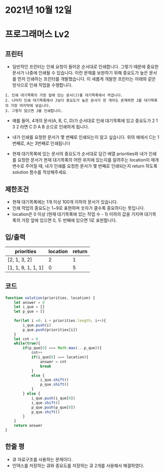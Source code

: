 # 2021년 10월 12일
# 프로그래머스 Lv2
## 프린터
- 일반적인 프린터는 인쇄 요청이 들어온 순서대로 인쇄합니다. 그렇기 때문에 중요한 문서가 나중에 인쇄될 수 있습니다. 이런 문제를 보완하기 위해 중요도가 높은 문서를 먼저 인쇄하는 프린터를 개발했습니다. 이 새롭게 개발한 프린터는 아래와 같은 방식으로 인쇄 작업을 수행합니다.

```
1. 인쇄 대기목록의 가장 앞에 있는 문서(J)를 대기목록에서 꺼냅니다.
2. 나머지 인쇄 대기목록에서 J보다 중요도가 높은 문서가 한 개라도 존재하면 J를 대기목록의 가장 마지막에 넣습니다.
3. 그렇지 않으면 J를 인쇄합니다.
```

- 예를 들어, 4개의 문서(A, B, C, D)가 순서대로 인쇄 대기목록에 있고 중요도가 2 1 3 2 라면 C D A B 순으로 인쇄하게 됩니다.
- 내가 인쇄를 요청한 문서가 몇 번째로 인쇄되는지 알고 싶습니다. 위의 예에서 C는 1번째로, A는 3번째로 인쇄됩니다

- 현재 대기목록에 있는 문서의 중요도가 순서대로 담긴 배열 priorities와 내가 인쇄를 요청한 문서가 현재 대기목록의 어떤 위치에 있는지를 알려주는 location이 매개변수로 주어질 때, 내가 인쇄를 요청한 문서가 몇 번째로 인쇄되는지 return 하도록 solution 함수를 작성해주세요.
 
## 제한조건 
- 현재 대기목록에는 1개 이상 100개 이하의 문서가 있습니다.
- 인쇄 작업의 중요도는 1~9로 표현하며 숫자가 클수록 중요하다는 뜻입니다.
- location은 0 이상 (현재 대기목록에 있는 작업 수 - 1) 이하의 값을 가지며 대기목록의 가장 앞에 있으면 0, 두 번째에 있으면 1로 표현합니다.
## 입/출력
|priorities|location|return|
|--|--|--|
|[2, 1, 3, 2]|2|1|
|[1, 1, 9, 1, 1, 1]|0|5|
## 코드
```javascript
function solution(priorities, location) {
    let answer = 0
    let i_que = []
    let p_que = []
    
    for(let i =0; i < priorities.length; i++){
        i_que.push(i)
        p_que.push(priorities[i])
    }
    let cnt = 0
    while(true){
        if(p_que[0] === Math.max(...p_que)){
            cnt++
            if(i_que[0] === location){
                answer = cnt 
                break
            }
            else {
                i_que.shift()
                p_que.shift()
            }
        } else {
            i_que.push(i_que[0])
            i_que.shift()
            p_que.push(p_que[0])
            p_que.shift()
        }
    }
    return answer
}
```
## 한줄 평
- 큐 자료구조를 사용하는 문제이다.
- 인덱스를 저장하는 큐와 중요도를 저장하는 큐 2개를 사용해서 해결하였다.